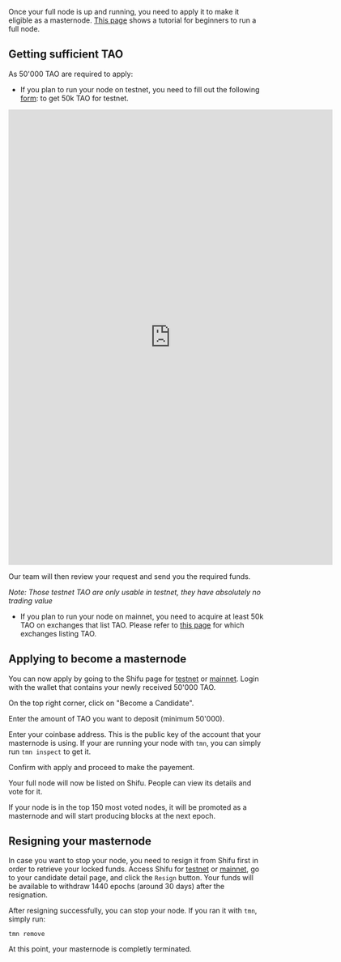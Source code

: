 Once your full node is up and running, you need to apply 
it to make it eligible as a masternode.
[This page](/get-started/run-node/) shows a tutorial for beginners to run a full node.

## Getting sufficient TAO
As 50'000 TAO are required to apply: 

* If you plan to run your node on testnet, you need to 
fill out the following [form](https://docs.google.com/forms/d/183UxYRET9I183L7lFHCredjaTd9oj4kmf4UdH7eLNNs):
to get 50k TAO for testnet.

<iframe src="https://docs.google.com/forms/d/e/1FAIpQLSf0BiG8Rs5v4ItkwykgWUXsavLRZNA9W_EHTDis7klk5mNJnw/viewform?embedded=true" width="640" height="900" frameborder="0" marginheight="0" marginwidth="0">Loading...</iframe>

Our team will then review your request and send you the required funds.

*Note: Those testnet TAO are only usable in testnet, they have absolutely no trading value*

* If you plan to run your node on mainnet, you need to acquire at least 50k TAO on 
exchanges that list TAO. 
Please refer to [this page](https://tao.network/about-us/) for which exchanges listing TAO.

## Applying to become a masternode
You can now apply by going to the Shifu page for 
[testnet](https://master.testnet.tao.network) or [mainnet](https://shifu.tao.network).
Login with the wallet that contains your newly received 50'000 TAO.

On the top right corner, click on "Become a Candidate".

Enter the amount of TAO you want to deposit (minimum 50'000).

Enter your coinbase address. This is the public key of the account that your masternode is using.
If your are running your node with `tmn`, you can simply run `tmn inspect` to get it.

Confirm with apply and proceed to make the payement.

Your full node will now be listed on Shifu.
People can view its details and vote for it.

If your node is in the top 150 most voted nodes, it will be promoted 
as a masternode and will start producing blocks at the next epoch.

## Resigning your masternode
In case you want to stop your node, you need to resign it from Shifu first 
in order to retrieve your locked funds.
Access Shifu for [testnet](https://master.testnet.tao.network) or 
[mainnet](https://shifu.tao.network), go to your candidate detail page, 
and click the `Resign` button.
Your funds will be available to withdraw 1440 epochs (around 30 days) after the resignation.

After resigning successfully, you can stop your node. If you ran it with `tmn`, simply run:
```
tmn remove
```

At this point, your masternode is completly terminated.
